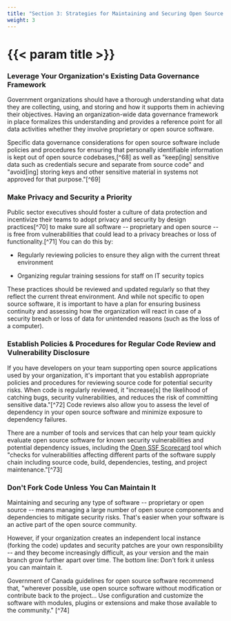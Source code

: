 ```yaml
---
title: "Section 3: Strategies for Maintaining and Securing Open Source Software"
weight: 3
---
```


# {{< param title >}}

### Leverage Your Organization's Existing Data Governance Framework

Government organizations should have a thorough understanding what data they are collecting, using, and storing and how it supports them in achieving their objectives. Having an organization-wide data governance framework in place formalizes this understanding and provides a reference point for all data activities whether they involve proprietary or open source software.

Specific data governance considerations for open source software include policies and procedures for ensuring that personally identifiable information is kept out of open source codebases,[^68] as well as "keep\[ing\] sensitive data such as credentials secure and separate from source code" and "avoid\[ing\] storing keys and other sensitive material in systems not approved for that purpose."[^69]

### Make Privacy and Security a Priority

Public sector executives should foster a culture of data protection and incentivize their teams to adopt privacy and security by design practices[^70] to make sure all software -- proprietary and open source -- is free from vulnerabilities that could lead to a privacy breaches or loss of functionality.[^71] You can do this by:

- Regularly reviewing policies to ensure they align with the current threat environment

- Organizing regular training sessions for staff on IT security topics

These practices should be reviewed and updated regularly so that they reflect the current threat environment. And while not specific to open source software, it is important to have a plan for ensuring business continuity and assessing how the organization will react in case of a security breach or loss of data for unintended reasons (such as the loss of a computer).

### Establish Policies & Procedures for Regular Code Review and Vulnerability Disclosure

If you have developers on your team supporting open source applications used by your organization, it's important that you establish appropriate policies and procedures for reviewing source code for potential security risks. When code is regularly reviewed, it "increase\[s\] the likelihood of catching bugs, security vulnerabilities, and reduces the risk of committing sensitive data."[^72] Code reviews also allow you to assess the level of dependency in your open source software and minimize exposure to dependency failures.

There are a number of tools and services that can help your team quickly evaluate open source software for known security vulnerabilities and potential dependency issues, including the [Open SSF Scorecard](https://securityscorecards.dev/) tool which "checks for vulnerabilities affecting different parts of the software supply chain including source code, build, dependencies, testing, and project maintenance."[^73]

### Don't Fork Code Unless You Can Maintain It

Maintaining and securing any type of software -- proprietary or open source -- means managing a large number of open source components and dependencies to mitigate security risks. That's easier when your software is an active part of the open source community.

However, if your organization creates an independent local instance (forking the code) updates and security patches are your own responsibility -- and they become increasingly difficult, as your version and the main branch grow further apart over time. The bottom line: Don't fork it unless you can maintain it.

Government of Canada guidelines for open source software recommend that, "wherever possible, use open source software without modification or contribute back to the project... Use configuration and customize the software with modules, plugins or extensions and make those available to the community." [^74]
